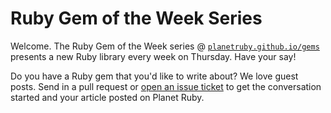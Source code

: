 # Ruby Gem of the Week Series

Welcome. The Ruby Gem of the Week series @
[`planetruby.github.io/gems`](http://planetruby.github.io/gems)
presents a new Ruby library every week on Thursday.
Have your say!

Do you have a Ruby gem that you'd like to write about?
We love guest posts. Send in a pull request or
[open an issue ticket](https://github.com/planetruby/gems/issues)
to get the conversation started and your article posted on Planet Ruby.

